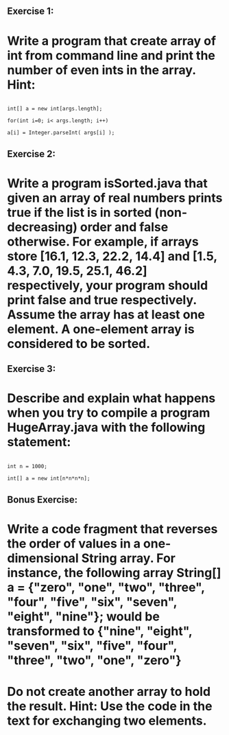## Exercise 1:

# Write a program that create array of int from command line and print the number of even ints in the array. Hint:

```

int[] a = new int[args.length];

for(int i=0; i< args.length; i++)

a[i] = Integer.parseInt( args[i] );

```

## Exercise 2:

# Write a program isSorted.java that given an array of real numbers prints true if the list is in sorted (non-decreasing) order and false otherwise. For example, if arrays store [16.1, 12.3, 22.2, 14.4] and [1.5, 4.3, 7.0, 19.5, 25.1, 46.2] respectively, your program should print false and true respectively. Assume the array has at least one element. A one-element array is considered to be sorted.
 

## Exercise 3:

# Describe and explain what happens when you try to compile a program HugeArray.java with the following statement:

```

int n = 1000;

int[] a = new int[n*n*n*n];

```

## Bonus Exercise:

# Write a code fragment that reverses the order of values in a one-dimensional String array. For instance, the following array String[] a = {"zero", "one", "two", "three", "four", "five", "six", "seven", "eight", "nine"}; would be transformed to {"nine", "eight", "seven", "six", "five", "four", "three", "two", "one", "zero"}

# Do not create another array to hold the result. Hint: Use the code in the text for exchanging two elements.
